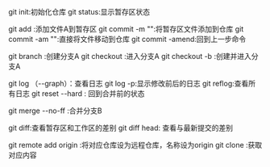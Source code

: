 git init:初始化仓库
git status:显示暂存区状态

git add <filenameA>:添加文件A到暂存区
git commit -m "<logname>":将暂存区文件添加到仓库
git commit -am "<logname>":直接将文件移动到仓库
git commit -amend:回到上一步命令

git branch <branchname-A>:创建分支A 
git checkout <branchname-A>:进入分支A
git checkout -b <branchname-A>:创建并进入分支A

git log （--graph）：查看日志
git log -p:显示修改前后的日志
git reflog:查看所有日志
git reset --hard <hashvalueA>: 回到合并前的状态

git merge --no-ff <branchname-B>:合并分支B

git diff:查看暂存区和工作区的差别
git diff head: 查看与最新提交的差别

git remote add origin <ssh>:将对应仓库设为远程仓库，名称设为origin
git clone <ssh>:获取对应内容
